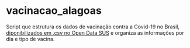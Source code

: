# vacinacao_alagoas
Script que estrutura os dados de vacinação contra a Covid-19 no Brasil, [diponibilizados em .csv no Open Data SUS](https://opendatasus.saude.gov.br/dataset/covid-19-vacinacao) e organiza as informações por dia e tipo de vacina.
